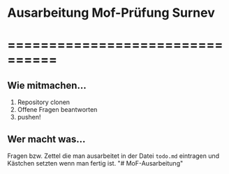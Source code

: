 # Ausarbeitung Mof-Prüfung Surnev
# ================================

## Wie mitmachen...
1. Repository clonen
2. Offene Fragen beantworten
3. pushen!
   
## Wer macht was...
Fragen bzw. Zettel die man ausarbeitet in der Datei `todo.md` eintragen und Kästchen setzten wenn man fertig ist. "# MoF-Ausarbeitung" 

